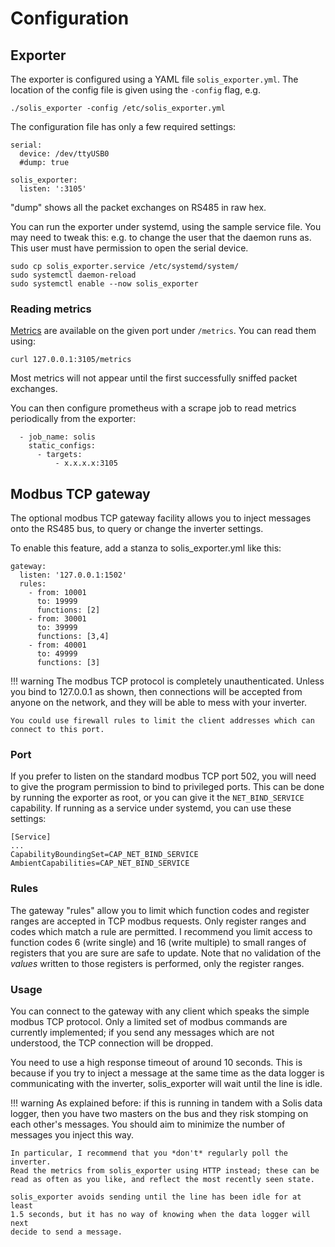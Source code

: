 # Configuration

## Exporter

The exporter is configured using a YAML file `solis_exporter.yml`. The
location of the config file is given using the `-config` flag, e.g.

```
./solis_exporter -config /etc/solis_exporter.yml
```

The configuration file has only a few required settings:

```
serial:
  device: /dev/ttyUSB0
  #dump: true

solis_exporter:
  listen: ':3105'
```

"dump" shows all the packet exchanges on RS485 in raw hex.

You can run the exporter under systemd, using the sample service file.  You
may need to tweak this: e.g.  to change the user that the daemon runs as. 
This user must have permission to open the serial device.

```
sudo cp solis_exporter.service /etc/systemd/system/
sudo systemctl daemon-reload
sudo systemctl enable --now solis_exporter
```

### Reading metrics

[Metrics](../metrics/) are available on the given port under `/metrics`. 
You can read them using:

```
curl 127.0.0.1:3105/metrics
```

Most metrics will not appear until the first successfully sniffed packet
exchanges.

You can then configure prometheus with a scrape job to read metrics
periodically from the exporter:

```
  - job_name: solis
    static_configs:
      - targets:
          - x.x.x.x:3105
```

## Modbus TCP gateway

The optional modbus TCP gateway facility allows you to inject messages onto
the RS485 bus, to query or change the inverter settings.

To enable this feature, add a stanza to solis_exporter.yml like this:

```
gateway:
  listen: '127.0.0.1:1502'
  rules:
    - from: 10001
      to: 19999
      functions: [2]
    - from: 30001
      to: 39999
      functions: [3,4]
    - from: 40001
      to: 49999
      functions: [3]
```

!!! warning
    The modbus TCP protocol is completely unauthenticated.  Unless you bind
    to 127.0.0.1 as shown, then connections will be accepted from anyone
    on the network, and they will be able to mess with your inverter.

    You could use firewall rules to limit the client addresses which can
    connect to this port.

### Port

If you prefer to listen on the standard modbus TCP port 502, you will need
to give the program permission to bind to privileged ports.  This can be
done by running the exporter as root, or you can give it the
`NET_BIND_SERVICE` capability.  If running as a service under systemd, you
can use these settings:

```
[Service]
...
CapabilityBoundingSet=CAP_NET_BIND_SERVICE
AmbientCapabilities=CAP_NET_BIND_SERVICE
```

### Rules

The gateway "rules" allow you to limit which function codes and register
ranges are accepted in TCP modbus requests.  Only register ranges and codes
which match a rule are permitted.  I recommend you limit access to function
codes 6 (write single) and 16 (write multiple) to small ranges of registers
that you are sure are safe to update.  Note that no validation of the
*values* written to those registers is performed, only the register ranges.

### Usage

You can connect to the gateway with any client which speaks the simple
modbus TCP protocol.  Only a limited set of modbus commands are currently
implemented; if you send any messages which are not understood, the TCP
connection will be dropped.

You need to use a high response timeout of around 10 seconds.  This is
because if you try to inject a message at the same time as the data logger
is communicating with the inverter, solis_exporter will wait until the line
is idle.

!!! warning
    As explained before: if this is running in tandem with a Solis data
    logger, then you have two masters on the bus and they risk stomping on
    each other's messages.  You should aim to minimize the number of
    messages you inject this way.

    In particular, I recommend that you *don't* regularly poll the inverter.
    Read the metrics from solis_exporter using HTTP instead; these can be
    read as often as you like, and reflect the most recently seen state.

    solis_exporter avoids sending until the line has been idle for at least
    1.5 seconds, but it has no way of knowing when the data logger will next
    decide to send a message.
